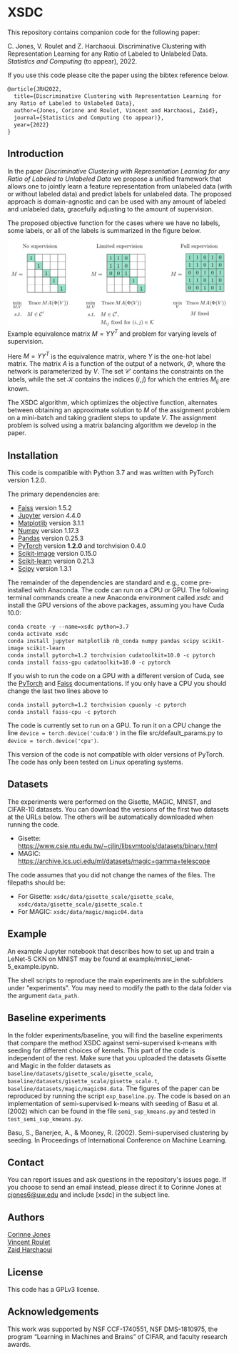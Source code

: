 XSDC
====================================

This repository contains companion code for the following paper:

C. Jones, V. Roulet and Z. Harchaoui. Discriminative Clustering with Representation Learning for any Ratio of Labeled to Unlabeled Data. *Statistics and Computing* (to appear), 2022.

If you use this code please cite the paper using the bibtex reference below.

```
@article{JRH2022,
  title={Discriminative Clustering with Representation Learning for any Ratio of Labeled to Unlabeled Data},
  author={Jones, Corinne and Roulet, Vincent and Harchaoui, Zaid},
  journal={Statistics and Computing (to appear)},
  year={2022}
}
```

Introduction
-----------------
In the paper *Discriminative Clustering with Representation Learning for any Ratio of Labeled to Unlabeled Data* we propose a unified framework that allows one to jointly learn a feature representation from unlabeled data (with or without labeled data) and predict labels for unlabeled data. The proposed approach is domain-agnostic and can be used with any amount of labeled and unlabeled data, gracefully adjusting to the amount of supervision.

The proposed objective function for the cases where we have no labels, some labels, or all of the labels is summarized in the figure below.

![](figures/supervisions_figure.jpg)
Example equivalence matrix $M = YY^T$ and problem for varying levels of supervision.

Here $M = YY^T$ is the equivalence matrix, where $Y$ is the one-hot label matrix. The matrix $A$ is a function of the output of a network, $\Phi$, where the network is parameterized by $V$. The set $\mathcal{C}'$ contains the constraints on the labels, while the set $\mathcal{K}$ contains the indices $(i,j)$ for which the entries $M_{ij}$ are known.

The XSDC algorithm, which optimizes the objective function, alternates between obtaining an approximate solution to $M$ of the assignment problem on a mini-batch and taking gradient steps to update $V$. The assignment problem is solved using a matrix balancing algorithm we develop in the paper.


Installation
-----------------
This code is compatible with Python 3.7 and was written with PyTorch version 1.2.0.

The primary dependencies are:

* [Faiss](https://github.com/facebookresearch/faiss) version 1.5.2
* [Jupyter](https://jupyter.org/) version 4.4.0
* [Matplotlib](https://matplotlib.org/) version 3.1.1
* [Numpy](https://numpy.org/) version 1.17.3
* [Pandas](https://pandas.pydata.org/) version 0.25.3
* [PyTorch](https://pytorch.org/) version **1.2.0** and torchvision 0.4.0
* [Scikit-image](https://scikit-image.org/) version 0.15.0
* [Scikit-learn](https://scikit-learn.org/stable/) version 0.21.3
* [Scipy](https://www.scipy.org/) version 1.3.1


The remainder of the dependencies are standard and e.g., come pre-installed with Anaconda. The code can run on a CPU or GPU. The following terminal commands create a new Anaconda environment called *xsdc* and install the GPU versions of the above packages, assuming you have Cuda 10.0:

```
conda create -y --name=xsdc python=3.7
conda activate xsdc
conda install jupyter matplotlib nb_conda numpy pandas scipy scikit-image scikit-learn
conda install pytorch=1.2 torchvision cudatoolkit=10.0 -c pytorch
conda install faiss-gpu cudatoolkit=10.0 -c pytorch
```

If you wish to run the code on a GPU with a different version of Cuda, see the [PyTorch](https://pytorch.org/) and [Faiss](https://github.com/facebookresearch/faiss/blob/master/INSTALL.md) documentations. If you only have a CPU you should change the last two lines above to
```
conda install pytorch=1.2 torchvision cpuonly -c pytorch
conda install faiss-cpu -c pytorch
```

The code is currently set to run on a GPU. To run it on a CPU change the line
`device = torch.device('cuda:0')`
 in the file src/default_params.py to `device = torch.device('cpu')`.

This version of the code is not compatible with older versions of PyTorch. The code has only been tested on Linux operating systems.


Datasets
-----------------
The experiments were performed on the Gisette, MAGIC, MNIST, and CIFAR-10 datasets. You can download the versions of the first two datasets at the URLs below. The others will be automatically downloaded when running the code.

- Gisette: https://www.csie.ntu.edu.tw/~cjlin/libsvmtools/datasets/binary.html
- MAGIC: https://archive.ics.uci.edu/ml/datasets/magic+gamma+telescope

The code assumes that you did not change the names of the files. The filepaths should be:
- For Gisette: `xsdc/data/gisette_scale/gisette_scale`, `xsdc/data/gisette_scale/gisette_scale.t`
- For MAGIC: `xsdc/data/magic/magic04.data`


Example
-----------------
An example Jupyter notebook that describes how to set up and train a LeNet-5 CKN on MNIST may be found at example/mnist_lenet-5_example.ipynb.

The shell scripts to reproduce the main experiments are in the subfolders under "experiments". You may need to modify the path to the data folder via the argument `data_path`.

Baseline experiments
--------------------
In the folder experiments/baseline, you will find the baseline experiments that compare the method XSDC against semi-supervised k-means with seeding for different choices of kernels. This part of the code is independent of the rest. Make sure that you uploaded the datasets Gisette and Magic in the folder datasets as `baseline/datasets/gisette_scale/gisette_scale`, `baseline/datasets/gisette_scale/gisette_scale.t`, `baseline/datasets/magic/magic04.data`. The figures of the paper can be reproduced by running the script `exp_baseline.py`. The code is based on an implementation of semi-supervised k-means with seeding of Basu et al. (2002) which can be found in the file `semi_sup_kmeans.py` and tested in `test_semi_sup_kmeans.py`.

Basu, S., Banerjee, A., & Mooney, R. (2002). Semi-supervised clustering by seeding. In Proceedings of International Conference on Machine Learning.

Contact
-----------------
You can report issues and ask questions in the repository's issues page. If you choose to send an email instead, please direct it to Corinne Jones at cjones6@uw.edu and include [xsdc] in the subject line.


Authors
-----------------
[Corinne Jones](https://www.stat.washington.edu/people/cjones6/)  
[Vincent Roulet](http://faculty.washington.edu/vroulet/)  
[Zaid Harchaoui](http://faculty.washington.edu/zaid/)  


License
-----------------
This code has a GPLv3 license.


Acknowledgements
--------------------------
This work was supported by NSF CCF-1740551, NSF DMS-1810975, the program “Learning in Machines and Brains” of CIFAR, and faculty research awards.
